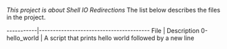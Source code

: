 *This project is about Shell IO Redirections*
The list below describes the files in the project.

-----------|----------------------------------------
File | Description
0-hello_world | A script that prints hello world followed by a new line
